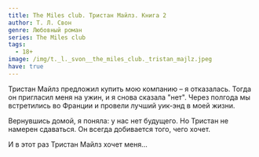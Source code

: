 ```yaml
---
title: The Miles club. Тристан Майлз. Книга 2
author: Т. Л. Свон
genre: Любовный роман
series: The Miles club
tags:
  - 18+
image: /img/t._l._svon__the_miles_club._tristan_majlz.jpeg
have: true
---
```

Тристан Майлз предложил купить мою компанию – я отказалась. Тогда он пригласил меня на ужин, и я снова сказала "нет". Через полгода мы встретились во Франции и провели лучший уик-энд в моей жизни.

Вернувшись домой, я поняла: у нас нет будущего. Но Тристан не намерен сдаваться. Он всегда добивается того, чего хочет.

И в этот раз Тристан Майлз хочет меня…